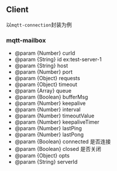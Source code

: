 ## Client
以`mqtt-connection`封装为例

### mqtt-mailbox
+ @param {Number} curId
+ @param {String} id ex:test-server-1
+ @param {String} host
+ @param {Number} port
+ @param {Object} requests
+ @param {Object} timeout   
+ @param {Array} queue
+ @param {Boolean} bufferMsg
+ @param {Number} keepalive
+ @param {Number} interval
+ @param {Number} timeoutValue
+ @param {Number} keepaliveTimer
+ @param {Number} lastPing
+ @param {Number} lastPong
+ @param {Boolean} connected 是否连接
+ @param {Boolean} closed 是否关闭
+ @param {Object} opts
+ @param {String} serverId 
